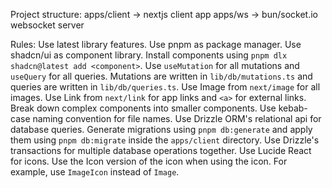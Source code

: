 Project structure:
apps/client -> nextjs client app
apps/ws -> bun/socket.io websocket server

Rules:
Use latest library features.
Use pnpm as package manager.
Use shadcn/ui as component library. Install components using `pnpm dlx shadcn@latest add <component>`.
Use `useMutation` for all mutations and `useQuery` for all queries.
Mutations are written in `lib/db/mutations.ts` and queries are written in `lib/db/queries.ts`.
Use Image from `next/image` for all images.
Use Link from `next/link` for app links and `<a>` for external links.
Break down complex components into smaller components.
Use kebab-case naming convention for file names.
Use Drizzle ORM's relational api for database queries.
Generate migrations using `pnpm db:generate` and apply them using `pnpm db:migrate` inside the `apps/client` directory.
Use Drizzle's transactions for multiple database operations together.
Use Lucide React for icons. Use the Icon version of the icon when using the icon. For example, use `ImageIcon` instead of `Image`.
